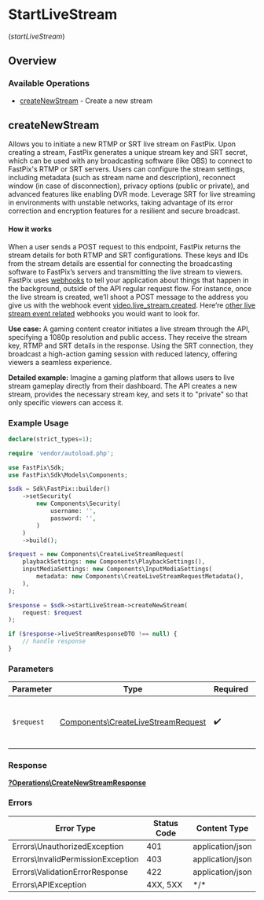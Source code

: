 # StartLiveStream
(*startLiveStream*)

## Overview

### Available Operations

* [createNewStream](#createnewstream) - Create a new stream

## createNewStream

Allows you to initiate a new RTMP or SRT live stream on FastPix. Upon creating a stream, FastPix generates a unique stream key and SRT secret, which can be used with any broadcasting software (like OBS) to connect to FastPix's RTMP or SRT servers. Users can configure the stream settings, including metadata (such as stream name and description), reconnect window (in case of disconnection), privacy options (public or private), and advanced features like enabling DVR mode.
Leverage SRT for live streaming in environments with unstable networks, taking advantage of its error correction and encryption features for a resilient and secure broadcast. 

<h4>How it works</h4> 

When a user sends a POST request to this endpoint, FastPix returns the stream details for both RTMP and SRT configurations. These keys and IDs from the stream details are essential for connecting the broadcasting software to FastPix’s servers and transmitting the live stream to viewers.
FastPix uses <a href=https://docs.fastpix.io/docs/webhooks-for-status#/>webhooks</a> to tell your application about things that happen in the background, outside of the API regular request flow. For instance, once the live stream is created, we’ll shoot a POST message to the address you give us with the webhook event <a href=https://docs.fastpix.io/docs/video-live_stream-created#/>video.live_stream.created</a>. Here’re <a href=https://docs.fastpix.io/docs/webhooks-for-status#/live-stream-related-events>other live stream event related</a> webhooks you would want to look for. 

**Use case:** A gaming content creator initiates a live stream through the API, specifying a 1080p resolution and public access. They receive the stream key, RTMP and SRT details in the response. Using the SRT connection, they broadcast a high-action gaming session with reduced latency, offering viewers a seamless experience. 


**Detailed example:** 
  Imagine a gaming platform that allows users to live stream gameplay directly from their dashboard. The API creates a new stream, provides the necessary stream key, and sets it to "private" so that only specific viewers can access it. 

### Example Usage

```php
declare(strict_types=1);

require 'vendor/autoload.php';

use FastPix\Sdk;
use FastPix\Sdk\Models\Components;

$sdk = Sdk\FastPix::builder()
    ->setSecurity(
        new Components\Security(
            username: '',
            password: '',
        )
    )
    ->build();

$request = new Components\CreateLiveStreamRequest(
    playbackSettings: new Components\PlaybackSettings(),
    inputMediaSettings: new Components\InputMediaSettings(
        metadata: new Components\CreateLiveStreamRequestMetadata(),
    ),
);

$response = $sdk->startLiveStream->createNewStream(
    request: $request
);

if ($response->liveStreamResponseDTO !== null) {
    // handle response
}
```

### Parameters

| Parameter                                                                                | Type                                                                                     | Required                                                                                 | Description                                                                              |
| ---------------------------------------------------------------------------------------- | ---------------------------------------------------------------------------------------- | ---------------------------------------------------------------------------------------- | ---------------------------------------------------------------------------------------- |
| `$request`                                                                               | [Components\CreateLiveStreamRequest](../../Models/Components/CreateLiveStreamRequest.md) | :heavy_check_mark:                                                                       | The request object to use for the request.                                               |

### Response

**[?Operations\CreateNewStreamResponse](../../Models/Operations/CreateNewStreamResponse.md)**

### Errors

| Error Type                        | Status Code                       | Content Type                      |
| --------------------------------- | --------------------------------- | --------------------------------- |
| Errors\UnauthorizedException      | 401                               | application/json                  |
| Errors\InvalidPermissionException | 403                               | application/json                  |
| Errors\ValidationErrorResponse    | 422                               | application/json                  |
| Errors\APIException               | 4XX, 5XX                          | \*/\*                             |